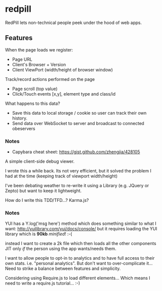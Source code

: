 redpill
=======

RedPill lets non-technical people peek under the hood of web apps.

## Features

When the page loads we register:

- Page URL
- Client's Browser + Version
- Client ViewPort (width/height of browser window)

Track/record actions performed on the page

- Page scroll (top value)
- Click/Touch events [x,y], element type and class/id

What happens to this data?

- Save this data to local storage / cookie so user can track their own history.
- Send data over WebSocket to server and broadcast to connected obeservers

### Notes

- Capybara cheat sheet: https://gist.github.com/zhengjia/428105


A simple client-side debug viewer.

I wrote this a while back. Its not very efficient, 
but it solved the problem I had at the time 
(keeping track of viewport width/height)

I've been debating weather to re-write it using a Library 
(e.g. JQuery or Zepto) but want to keep it lightweight.



How do I write this TDD/TFD...? Karma.js?


### Notes

YUI has a Y.log('msg here') method which does something 
similar to what I want: http://yuilibrary.com/yui/docs/console/
but it requires loading the YUI library which is **90kb** *minified*! :-(

instead I want to create a 2k file which then loads all the other 
components JIT only *if* the person using the app wants/needs them.

I want to allow people to opt-in to analytics and to have full access to their
own stats. i.e. "personal analytics".
But don't want to over-complicate it...
Need to strike a balance between features and simplicity.

Considering using Require.js to load different elements...
Which means I need to write a require.js tutorial... :-)
